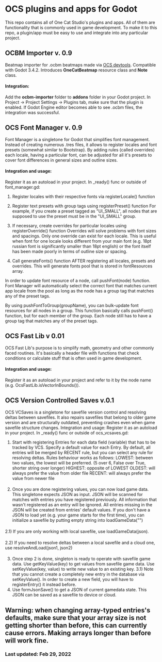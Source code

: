 # OCS plugins and apps for Godot
This repo contains all of One Cat Studio's plugins and apps. All of them are functionality that is commonly used in game development.
To make it to this repo, a plugin/app must be easy to use and integrate into any particular project.

## OCBM Importer v. 0.9
Beatmap importer for .ocbm beatmaps made via [OCS devtools](https://github.com/damnedpie/ocs-devtools "OCS devtools"). Compatible with Godot 3.4.2.
Introduces **OneCatBeatmap** resource class and **Note** class.
#### Integration:
Add the **ocbm-importer** folder to **addons** folder in your Godot project. In Project -> Project Settings -> Plugins tab, make sure that the plugin is enabled. If Godot Engine editor becomes able to see .ocbm files, the integration was successful.

## OCS Font Manager v. 0.9
Font Manager is a singletone for Godot that simplifies font management. Instead of creating numerous .tres files, it allows to register locales and font presets (somewhat similar to Bootstrap).
By adding rules (called overrides) each locale, having a particular font, can be adjusted for all it's presets to cover font differences in general sizes and outline sizes.
#### Integration and usage:
Register it as an autoload in your project.
In _ready() func or outside of font_manager.gd:

1) Register locales with their respective fonts via registerLocale() function

2) Register text presets with group tags using registerPreset() function
For example, if you create a preset tagged as "UI_SMALL", all nodes
that are supposed to use the preset must be in the "UI_SMALL" group.

3) If necessary, create overrides for particular locales using registerOverride() function
Overrides will solve problems with font sizes and spacings. Only one override
can exist for each locale. This is useful when font for one locale looks different
from your main font (e.g. 18pt russian font is significantly smaller than 18pt english)
or the font itself has been made poorly in terms of outline size or spacing.

4) Call generateFonts() function AFTER registering all locales, presets and overrides. This
will generate fonts pool that is stored in fontResources array.

In order to update font resource of a node, call pushFont(node) function. Font Manager will
automatically select the correct font that matches current app locale from the pool as long as
the node has a group tag that matches any of the preset tags.

By using pushFontToGroup(groupName), you can bulk-update font resources for all nodes in a
group. This function basically calls pushFont() function, but for each member of the group.
Each node still has to have a group tag that matches any of the preset tags.

## OCS Fast Lib v 0.01
OCS Fast Lib's purpose is to simplify math, geometry and other commonly faced routines. It's basically a header file with functions that check conditions or calculate stuff that is often used in game development.
#### Integration and usage:

Register it as an autoload in your project and refer to it by the node name (e.g. OcsFastLib.isVectorInBounds()).


## OCS Version Controlled Saves v.0.1
OCS VCSaves is a singletone for savefile version control and resolving deltas between savefiles. It also repairs savefiles that belong to older game version and are structurally outdated, preventing crashes even when game savefile structure changes.
Integration and usage:
Register it as an autoload in your project.
In _ready() func or outside of ocs_vcsaves.gd:
1) Start with registering Entries for each data field (variable) that has to be tracked by VCS.
Specify a default value for each Entry. By default, all entries will be merged by RECENT rule,
but you can select any rule for resolving deltas. Rules behaviour works as follows:
LOWEST: between two values, the lowest will be preferred. (5 over 6, False over True, shorter string over longer)
HIGHEST: opposite of LOWEST
OLDEST: will always prefer the value from older file
RECENT: will always prefer the value from newer file
####
2) Once you are done registering values, you can now load game data. This singletone expects JSON
as input. JSON will be scanned for matches with entries you have registered previously. All information
that wasn't registered as an entry will be ignored. All entries missing in the JSON will be created from
entries' default values. If you don't have a JSON to load yet (e.g. your game starts for the first time),
you can initialize a savefile by putting empty string into loadGameData("")
####
2.1) If you are only working with local savefile, use loadGameData(json).
####
2.2) If you need to resolve deltas between a local savefile and a cloud one, use resolveAndLoad(json1, json2)
####
3) Once step 2 is done, singleton is ready to operate with savefile game data.
Use getKeyValue(key) to get values from savefile game data.
Use setKeyValue(key, value) to write new value to an existing key.
3.1) Note that you cannot create a completely new entry in the database via setKeyValue(). In order to create
a new field, you will have to registerEntry() it instead before.
4) Use formJsonSave() to get a JSON of current gamedata state. This JSON can be saved as a savefile to device or cloud.

Warning: when changing array-typed entries's defaults, make sure that your array size is not getting shorter than before, this can currently cause errors. Making arrays longer than before will work fine.
------------

### Last updated: Feb 29, 2022